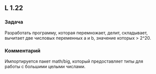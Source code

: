 ## L 1.22

### Задача
Разработать программу, которая перемножает, делит, складывает, вычитает две числовых переменных a и b, значение которых > 2^20.

### Комментарий
Импортируется пакет math/big, который предоставляет типы для работы с большими целыми числами.